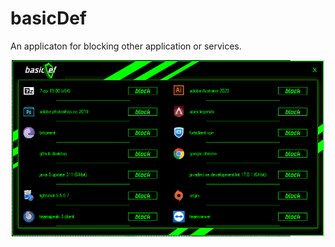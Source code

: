 # basicDef
An applicaton for blocking other application or services.


<p align="center">
  <img src="basicDef%20Block/images/windows.PNG" width="500" title="hover text">

</p>

